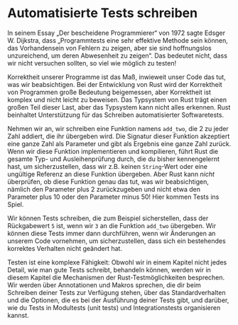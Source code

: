 # Automatisierte Tests schreiben

In seinem Essay „Der bescheidene Programmierer“ von 1972 sagte Edsger W.
Dijkstra, dass „Programmtests eine sehr effektive Methode sein können, das
Vorhandensein von Fehlern zu zeigen, aber sie sind hoffnungslos unzureichend,
um deren Abwesenheit zu zeigen“. Das bedeutet nicht, dass wir nicht versuchen
sollten, so viel wie möglich zu testen!

Korrektheit unserer Programme ist das Maß, inwieweit unser Code das tut, was
wir beabsichtigen. Bei der Entwicklung von Rust wird der Korrektheit von
Programmen große Bedeutung beigemessen, aber Korrektheit ist komplex und nicht
leicht zu beweisen. Das Typsystem von Rust trägt einen großen Teil dieser Last,
aber das Typsystem kann nicht alles erkennen. Rust beinhaltet Unterstützung für
das Schreiben automatisierter Softwaretests.

Nehmen wir an, wir schreiben eine Funktion namens `add_two`, die 2 zu jeder
Zahl addiert, die ihr übergeben wird. Die Signatur dieser Funktion akzeptiert
eine ganze Zahl als Parameter und gibt als Ergebnis eine ganze Zahl zurück.
Wenn wir diese Funktion implementieren und kompilieren, führt Rust die gesamte
Typ- und Ausleihenprüfung durch, die du bisher kennengelernt hast, um
sicherzustellen, dass wir z.B. keinen `String`-Wert oder eine ungültige
Referenz an diese Funktion übergeben. Aber Rust kann *nicht* überprüfen, ob
diese Funktion genau das tut, was wir beabsichtigen, nämlich den Parameter plus
2 zurückzugeben und nicht etwa den Parameter plus 10 oder den Parameter minus
50! Hier kommen Tests ins Spiel.

Wir können Tests schreiben, die zum Beispiel sicherstellen, dass der
Rückgabewert `5` ist, wenn wir `3` an die Funktion `add_two` übergeben. Wir
können diese Tests immer dann durchführen, wenn wir Änderungen an unserem Code
vornehmen, um sicherzustellen, dass sich ein bestehendes korrektes Verhalten
 nicht geändert hat.

Testen ist eine komplexe Fähigkeit: Obwohl wir in einem Kapitel nicht jedes
Detail, wie man gute Tests schreibt, behandeln können, werden wir in diesem
Kapitel die Mechanismen der Rust-Testmöglichkeiten besprechen. Wir werden über
Annotationen und Makros sprechen, die dir beim Schreiben deiner Tests zur
Verfügung stehen, über das Standardverhalten und die Optionen, die es bei der
Ausführung deiner Tests gibt, und darüber, wie du Tests in Modultests (unit
tests) und Integrationstests organisieren kannst.
